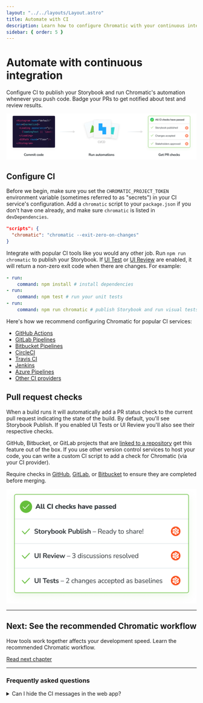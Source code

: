 ```yaml
---
layout: "../../layouts/Layout.astro"
title: Automate with CI
description: Learn how to configure Chromatic with your continuous integration service
sidebar: { order: 5 }
---
```


# Automate with continuous integration

Configure CI to publish your Storybook and run Chromatic's automation whenever you push code. Badge your PRs to get notified about test and review results.

![Continuous integration](../../images/workflow-ci.png)

## Configure CI

Before we begin, make sure you set the `CHROMATIC_PROJECT_TOKEN` environment variable (sometimes referred to as "secrets") in your CI service's configuration. Add a `chromatic` script to your `package.json` if you don't have one already, and make sure `chromatic` is listed in `devDependencies`.

```json
"scripts": {
  "chromatic": "chromatic --exit-zero-on-changes"
}
```

Integrate with popular CI tools like you would any other job. Run `npm run chromatic` to publish your Storybook. If [UI Test](test) or [UI Review](review) are enabled, it will return a non-zero exit code when there are changes. For example:

```yml
- run:
    command: npm install # install dependencies
- run:
    command: npm test # run your unit tests
- run:
    command: npm run chromatic # publish Storybook and run visual tests
```

Here's how we recommend configuring Chromatic for popular CI services:

- [GitHub Actions](../ci/github-actions)
- [GitLab Pipelines](../ci/gitlab)
- [Bitbucket Pipelines](../ci/bitbucket-pipelines)
- [CircleCI](../ci/circleci)
- [Travis CI](../ci/travisci)
- [Jenkins](../ci/jenkins)
- [Azure Pipelines](../ci/azure-pipelines)
- [Other CI providers](../ci/custom-ci-provider)

## Pull request checks

When a build runs it will automatically add a PR status check to the current pull request indicating the state of the build. By default, you'll see Storybook Publish. If you enabled UI Tests or UI Review you'll also see their respective checks.

GitHub, Bitbucket, or GitLab projects that are [linked to a repository](../collaborate/access) get this feature out of the box. If you use other version control services to host your code, you can write a custom CI script to add a check for Chromatic (via your CI provider).

Require checks in [GitHub](https://help.github.com/en/github/administering-a-repository/enabling-required-status-checks), [GitLab](https://docs.gitlab.com/ee/api/commits.html#post-the-build-status-to-a-commit), or [Bitbucket](https://confluence.atlassian.com/bitbucket/suggest-or-require-checks-before-a-merge-856691474.html) to ensure they are completed before merging.

![PR badges](../../images/prbadges.png)

---

## Next: See the recommended Chromatic workflow

How tools work together affects your development speed. Learn the recommended Chromatic workflow.

<a class="btn primary round" href="/docs/workflow">Read next chapter</a>

---

### Frequently asked questions

<details>
<summary>Can I hide the CI messages in the web app?</summary>

Chromatic detects CI test runs for most services. But it's not possible for every system, which results in users seeing persistent "Setup CI / Automation" messages in the UI.

If this is happening to you, prepend `CI=true` to your test command like so `CI=true yarn chromatic...` to hide the "Setup CI" messages in Chromatic. [Learn more](test).

</details>
